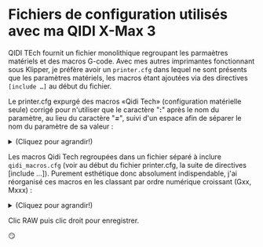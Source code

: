 # Fichiers de configuration utilisés avec ma **QIDI X-Max 3**

QIDI TEch fournit un fichier monolithique regroupant les parmaètres matériels et des macros G-code. Avec mes autres imprimantes fonctionnant sous Klipper, je préfère avoir un `printer.cfg` dans lequel ne sont présents que les paramètres matériels, les macros étant
ajoutées via des directives `[include …]` au début du fichier.

Le printer.cfg expurgé des macros «Qidi Tech» (configuration matérielle seule) corrigé pour n'utiliser que le caractère "**:**" après le nom du paramètre, au lieu du caractère "***=***", suivi d'un espace afin de séparer le nom du paramètre de sa valeur :

<details>
  <summary>(Cliquez pour agrandir!)</summary>

[printer.cfg](https://github.com/fran6p/Qidi_X-Max3/blob/main/Klipper/MyConfiguration/printer.cfg)

 </details>
  
Les macros Qidi Tech regroupées dans un fichier séparé à inclure `qidi_macros.cfg` (voir au début du fichier printer.cfg, la suite de directives [include …]). Purement esthétique donc absolument indispendable, j'ai réorganisé ces macros en les classant par ordre numérique croissant (Gxx, Mxxx) :

<details>
  <summary>(Cliquez pour agrandir!)</summary>

[macros QidiTech](https://github.com/fran6p/Qidi_X-Max3/blob/main/Klipper/MyConfiguration/macros/qidi_macros.cfg)

 </details>
 
Clic RAW puis clic droit pour enregistrer.

:smirk:

